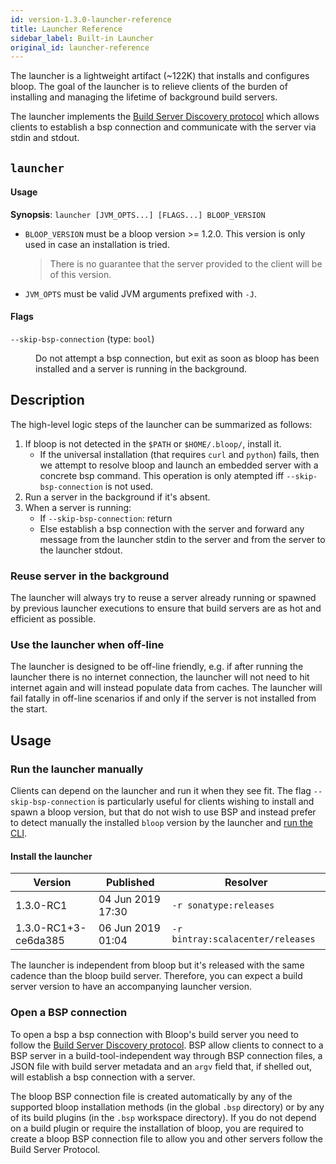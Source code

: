 ```yaml
---
id: version-1.3.0-launcher-reference
title: Launcher Reference
sidebar_label: Built-in Launcher
original_id: launcher-reference
---
```


The launcher is a lightweight artifact (~122K) that installs and configures
bloop. The goal of the launcher is to relieve clients of the burden of
installing and managing the lifetime of background build servers.

The launcher implements the [Build Server Discovery protocol][server-discovery]
which allows clients to establish a bsp connection and communicate with the
server via stdin and stdout.

## `launcher`

#### Usage

**Synopsis**: `launcher [JVM_OPTS...] [FLAGS...] BLOOP_VERSION`

* `BLOOP_VERSION` must be a bloop version >= 1.2.0. This version is only
  used in case an installation is tried.

  > There is no guarantee that the server provided to the client will be of this version.

* `JVM_OPTS` must be valid JVM arguments prefixed with `-J`.

#### Flags

<dl>
<dt><code>--skip-bsp-connection</code> (type: <code>bool</code>)</dt>
<dd><p>Do not attempt a bsp connection, but exit as soon as bloop has been installed and a server is running in the background.</p></dd>
</dl>

## Description

The high-level logic steps of the launcher can be summarized as follows:

1. If bloop is not detected in the `$PATH` or `$HOME/.bloop/`, install it.
   * If the universal installation (that requires `curl` and `python`) fails,
     then we attempt to resolve bloop and launch an embedded server with
     a concrete bsp command. This operation is only atempted iff
     `--skip-bsp-connection` is not used.
2. Run a server in the background if it's absent.
3. When a server is running:
   * If `--skip-bsp-connection`: return
   * Else establish a bsp connection with the server and forward any message
     from the launcher stdin to the server and from the server to the launcher
     stdout.

### Reuse server in the background

The launcher will always try to reuse a server already running or spawned by
previous launcher executions to ensure that build servers are as hot and
efficient as possible.

### Use the launcher when off-line

The launcher is designed to be off-line friendly, e.g. if after running the
launcher there is no internet connection, the launcher will not need to hit
internet again and will instead populate data from caches. The launcher will
fail fatally in off-line scenarios if and only if the server is not installed
from the start.

## Usage

### Run the launcher manually

Clients can depend on the launcher and run it when they see fit. The flag
`--skip-bsp-connection` is particularly useful for clients wishing to install
and spawn a bloop version, but that do not wish to use BSP and instead prefer
to detect manually the installed `bloop` version by the launcher and [run the
CLI](cli-reference.md).

#### Install the launcher

<table>
<thead>
<th>Version</th>
<th>Published</th>
<th>Resolver</th>
</thead>
<tbody>
<tr>
<td>1.3.0-RC1</td>
<td>04 Jun 2019 17:30</td>
<td><code>-r sonatype:releases</code></td>
</tr>
<tr>
<td>1.3.0-RC1+3-ce6da385</td>
<td>06 Jun 2019 01:04</td>
<td><code>-r bintray:scalacenter/releases</code></td>
</tr>
</tbody>
</table>

The launcher is independent from bloop but it's released with the same cadence than the bloop build server. Therefore, you can expect a build server version to have an accompanying launcher version.

### Open a BSP connection

To open a bsp a bsp connection with Bloop's build server you need
to follow the [Build Server Discovery protocol][server-discovery]. BSP allow
clients to connect to a BSP server in a build-tool-independent way through BSP
connection files, a JSON file with build server metadata and an `argv` field
that, if shelled out, will establish a bsp connection with a server.

The bloop BSP connection file is created automatically by any of the supported
bloop installation methods (in the global `.bsp` directory) or by any of its
build plugins (in the `.bsp` workspace directory). If you do not depend on
a build plugin or require the installation of bloop, you are required to create
a bloop BSP connection file to allow you and other servers follow the Build
Server Protocol.

[server-discovery]: https://github.com/scalacenter/bsp/blob/v2.0.0-M2/docs/bsp.md#bsp-connection-protocol

